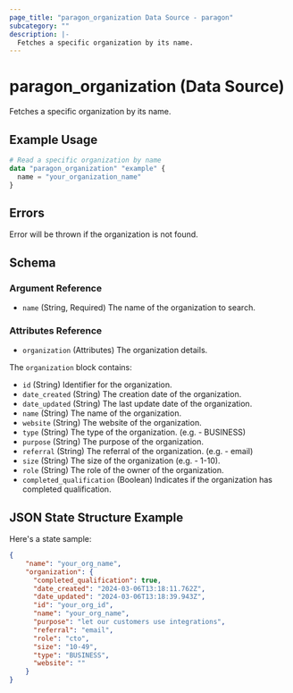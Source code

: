 ```yaml
---
page_title: "paragon_organization Data Source - paragon"
subcategory: ""
description: |-
  Fetches a specific organization by its name.
---
```


# paragon_organization (Data Source)

Fetches a specific organization by its name.

## Example Usage

```terraform
# Read a specific organization by name
data "paragon_organization" "example" {
  name = "your_organization_name"
}
```

## Errors
Error will be thrown if the organization is not found.

## Schema

### Argument Reference

- `name` (String, Required) The name of the organization to search.

### Attributes Reference

- `organization` (Attributes) The organization details.

The `organization` block contains:

- `id` (String) Identifier for the organization.
- `date_created` (String) The creation date of the organization.
- `date_updated` (String) The last update date of the organization.
- `name` (String) The name of the organization.
- `website` (String) The website of the organization.
- `type` (String) The type of the organization. (e.g. - BUSINESS)
- `purpose` (String) The purpose of the organization.
- `referral` (String) The referral of the organization. (e.g. - email)
- `size` (String) The size of the organization (e.g. - 1-10).
- `role` (String) The role of the owner of the organization.
- `completed_qualification` (Boolean) Indicates if the organization has completed qualification.

## JSON State Structure Example

Here's a state sample:

```json
{
    "name": "your_org_name",
    "organization": {
      "completed_qualification": true,
      "date_created": "2024-03-06T13:18:11.762Z",
      "date_updated": "2024-03-06T13:18:39.943Z",
      "id": "your_org_id",
      "name": "your_org_name",
      "purpose": "let our customers use integrations",
      "referral": "email",
      "role": "cto",
      "size": "10-49",
      "type": "BUSINESS",
      "website": ""
    }
}
```
